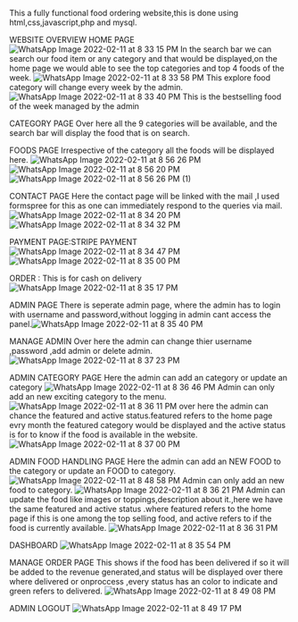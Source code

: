 This a fully functional food ordering website,this is done using html,css,javascript,php and mysql.
  


WEBSITE OVERVIEW
HOME PAGE
![WhatsApp Image 2022-02-11 at 8 33 15 PM](https://user-images.githubusercontent.com/92636477/153618316-d3c8cabb-a2eb-4f07-99ca-05d2d8a26dd7.jpeg)
In the search bar we can search our food item or any category and that would be displayed,on the home page we would able to see the top categories and top 4 foods of the week.
![WhatsApp Image 2022-02-11 at 8 33 58 PM](https://user-images.githubusercontent.com/92636477/153618631-b7ea9f31-a482-4636-9bc5-8b989a4acd54.jpeg)
This explore food category will change every week by the admin.
![WhatsApp Image 2022-02-11 at 8 33 40 PM](https://user-images.githubusercontent.com/92636477/153618665-22145e93-131b-4598-8909-428b5fec1bcd.jpeg)
This is the bestselling food of the week managed by the admin 

CATEGORY PAGE 
Over here all the 9 categories will be available, and the search bar will display the food that is on search.

FOODS PAGE 
Irrespective of the category all the foods will be displayed here.
![WhatsApp Image 2022-02-11 at 8 56 26 PM](https://user-images.githubusercontent.com/92636477/153619708-8e86cff9-4313-456e-ac97-b249f23064c2.jpeg)
![WhatsApp Image 2022-02-11 at 8 56 20 PM](https://user-images.githubusercontent.com/92636477/153619664-25a861c4-a6c9-40c3-91a3-13122147b529.jpeg)
![WhatsApp Image 2022-02-11 at 8 56 26 PM (1)](https://user-images.githubusercontent.com/92636477/153619685-794bbca6-3712-4e36-b4f8-e7c786d8e06d.jpeg)
 
CONTACT PAGE
Here the contact page will be linked with the mail ,I used formspree for this as one can immediately respond to the queries via mail.
![WhatsApp Image 2022-02-11 at 8 34 20 PM](https://user-images.githubusercontent.com/92636477/153620302-93b38638-78ce-4251-ad70-370a116cfb69.jpeg)
![WhatsApp Image 2022-02-11 at 8 34 32 PM](https://user-images.githubusercontent.com/92636477/153620368-9a3eb7c7-f0da-4f62-b272-d4790cac133f.jpeg)

PAYMENT PAGE:STRIPE PAYMENT
![WhatsApp Image 2022-02-11 at 8 34 47 PM](https://user-images.githubusercontent.com/92636477/153620627-0603dee5-1e87-4714-a825-49f27534a1d7.jpeg)
![WhatsApp Image 2022-02-11 at 8 35 00 PM](https://user-images.githubusercontent.com/92636477/153620645-110764b3-783e-47ad-b6ca-fd0b4f125368.jpeg)

ORDER :
This is for cash on delivery
![WhatsApp Image 2022-02-11 at 8 35 17 PM](https://user-images.githubusercontent.com/92636477/153621284-63643b9a-c47b-42a4-b770-177c0b914884.jpeg)

ADMIN PAGE 
There is seperate admin page, where the admin has to login with username and password,without logging in admin cant access the panel.![WhatsApp Image 2022-02-11 at 8 35 40 PM](https://user-images.githubusercontent.com/92636477/153621433-c31eb351-2104-4d42-a639-84302ccf07f5.jpeg) 

MANAGE ADMIN 
Over here the admin can change thier username ,password ,add admin or delete admin.
![WhatsApp Image 2022-02-11 at 8 37 23 PM](https://user-images.githubusercontent.com/92636477/153621526-3d5741a3-597e-4ce1-a955-b6f1675b1c34.jpeg)

ADMIN CATEGORY PAGE
Here the admin can add an category or update an category
![WhatsApp Image 2022-02-11 at 8 36 46 PM](https://user-images.githubusercontent.com/92636477/153621731-d0526465-4109-4819-883a-afaa60098014.jpeg)
Admin can only add an new exciting category to the menu.
![WhatsApp Image 2022-02-11 at 8 36 11 PM](https://user-images.githubusercontent.com/92636477/153621756-60d9eb4b-4a95-4759-b46a-65edfa86b819.jpeg)
over here the admin can chance the featured and active status.featured refers to the home page evry month the featured category would be displayed and the active status is for to know if the food is available in the website.
![WhatsApp Image 2022-02-11 at 8 37 00 PM](https://user-images.githubusercontent.com/92636477/153621807-0bb726db-11a8-4f63-967f-9794d91bc335.jpeg)

ADMIN FOOD HANDLING PAGE 
Here the admin can add an NEW FOOD to the category or update an FOOD to category.
![WhatsApp Image 2022-02-11 at 8 48 58 PM](https://user-images.githubusercontent.com/92636477/153622485-1fa03545-e661-4392-bd68-aa8ee849639e.jpeg)
Admin can only add an new food to category.
![WhatsApp Image 2022-02-11 at 8 36 21 PM](https://user-images.githubusercontent.com/92636477/153622581-6d65c3b0-97d4-4e48-8b2b-975e2f99c067.jpeg)
Admin can update the food like images or toppings,description about it.,here we have the same featured and active status .where featured refers to the home page if this is one among the top selling food, and active refers to if the food is currently available.
![WhatsApp Image 2022-02-11 at 8 36 31 PM](https://user-images.githubusercontent.com/92636477/153622600-4547b355-3b7d-4c5a-81f0-700fa6bff854.jpeg)

DASHBOARD 
![WhatsApp Image 2022-02-11 at 8 35 54 PM](https://user-images.githubusercontent.com/92636477/153623509-f7cd2d85-fe00-4cf7-ae19-cabc49d6f09e.jpeg)

MANAGE ORDER PAGE 
This shows if the food has been delivered if so it will be added to the revenue generated,and status will be displayed over there where delivered or onproccess ,every status has an color to indicate and green refers to delivered.
![WhatsApp Image 2022-02-11 at 8 49 08 PM](https://user-images.githubusercontent.com/92636477/153623724-80b1af8f-c233-4862-be7c-80e97f8b85ab.jpeg)

ADMIN LOGOUT 
![WhatsApp Image 2022-02-11 at 8 49 17 PM](https://user-images.githubusercontent.com/92636477/153624187-09de0fce-7846-472c-9e71-7614c38c8dbf.jpeg)

